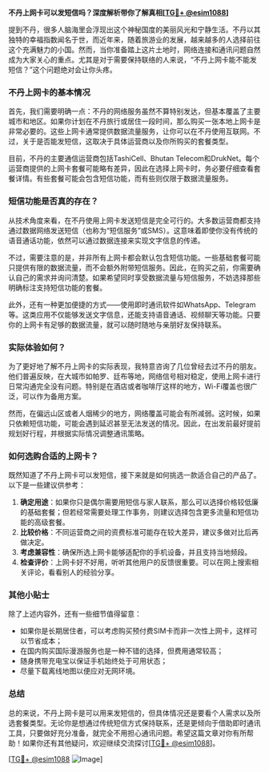 **不丹上网卡可以发短信吗？深度解析带你了解真相[[TG💪+ @esim1088](https://t.me/s/esim1088)]**

提到不丹，很多人脑海里会浮现出这个神秘国度的美丽风光和宁静生活。不丹以其独特的幸福指数闻名于世，而近年来，随着旅游业的发展，越来越多的人选择前往这个充满魅力的小国。然而，当你准备踏上这片土地时，网络连接和通讯问题自然成为大家关心的重点。尤其是对于需要保持联络的人来说，“不丹上网卡能不能发短信？”这个问题绝对会让你头疼。

### 不丹上网卡的基本情况

首先，我们需要明确一点：不丹的网络服务虽然不算特别发达，但基本覆盖了主要城市和地区。如果你计划在不丹旅行或居住一段时间，那么购买一张本地上网卡是非常必要的。这些上网卡通常提供数据流量服务，让你可以在不丹使用互联网。不过，关于是否能发短信，这取决于具体运营商以及你所购买的套餐类型。

目前，不丹的主要通信运营商包括TashiCell、Bhutan Telecom和DrukNet。每个运营商提供的上网卡套餐可能略有差异，因此在选择上网卡时，务必要仔细查看套餐详情。有些套餐可能会包含短信功能，而有些则仅限于数据流量服务。

### 短信功能是否真的存在？

从技术角度来看，在不丹使用上网卡发送短信是完全可行的。大多数运营商都支持通过数据网络发送短信（也称为“短信服务”或SMS）。这意味着即使你没有传统的语音通话功能，依然可以通过数据连接来实现文字信息的传递。

不过，需要注意的是，并非所有上网卡都会默认包含短信功能。一些基础套餐可能只提供有限的数据流量，而不会额外附带短信服务。因此，在购买之前，你需要确认自己的需求并询问清楚。如果希望同时享受数据流量与短信服务，不妨选择那些明确标注支持短信功能的套餐。

此外，还有一种更加便捷的方式——使用即时通讯软件如WhatsApp、Telegram等。这类应用不仅能够发送文字信息，还能支持语音通话、视频聊天等功能。只要你的上网卡有足够的数据流量，就可以随时随地与亲朋好友保持联系。

### 实际体验如何？

为了更好地了解不丹上网卡的实际表现，我特意咨询了几位曾经去过不丹的朋友。他们普遍反映，在大城市如帕罗、廷布等地，网络信号相对稳定，使用上网卡进行日常沟通完全没有问题。特别是在酒店或者咖啡厅这样的地方，Wi-Fi覆盖也很广泛，可以作为备用方案。

然而，在偏远山区或者人烟稀少的地方，网络覆盖可能会有所减弱。这时候，如果只依赖短信功能，可能会遇到延迟甚至无法发送的情况。因此，在出发前最好提前规划好行程，并根据实际情况调整通讯策略。

### 如何选购合适的上网卡？

既然知道了不丹上网卡可以发短信，接下来就是如何挑选一款适合自己的产品了。以下是一些建议供参考：

1. **确定用途**：如果你只是偶尔需要用短信与家人联系，那么可以选择价格较低廉的基础套餐；但若经常需要处理工作事务，则建议选择包含更多流量和短信功能的高级套餐。
2. **比较价格**：不同运营商之间的资费标准可能存在较大差异，建议多做对比后再做决定。
3. **考虑兼容性**：确保所选上网卡能够适配你的手机设备，并且支持当地频段。
4. **检查评价**：上网卡好不好用，听听其他用户的反馈很重要。可以在网上搜索相关评论，看看别人的经验分享。

### 其他小贴士

除了上述内容外，还有一些细节值得留意：

- 如果你是长期居住者，可以考虑购买预付费SIM卡而非一次性上网卡，这样可以节省成本；
- 在国内购买国际漫游服务也是一种不错的选择，但费用通常较高；
- 随身携带充电宝以保证手机始终处于可用状态；
- 尽量下载离线地图以便应对无网环境。

### 总结

总的来说，不丹上网卡是可以用来发短信的，但具体情况还是要看个人需求以及所选套餐类型。无论你是想通过传统短信方式保持联系，还是更倾向于借助即时通讯工具，只要做好充分准备，就完全不用担心通讯问题。希望这篇文章对你有所帮助！如果你还有其他疑问，欢迎继续交流探讨[[TG💪+ @esim1088](https://t.me/s/esim1088)]。

[[TG💪+ @esim1088](https://t.me/s/esim1088) ![Image](https://i.postimg.cc/4NQfJmqS/Snipaste-2025-05-13-00-14-12.png)]
